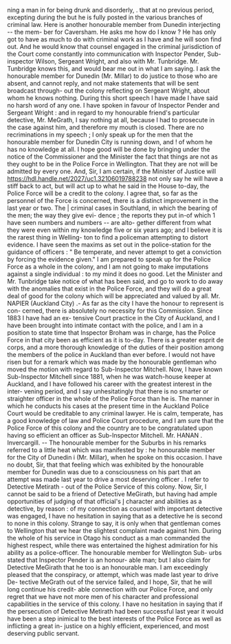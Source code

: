 ning a man in for being drunk and disorderly, . that at no previous period, excepting during the but he is fully posted in the various branches of criminal law. Here is another honourable member from Dunedin interjecting -- the mem- ber for Caversham. He asks me how do I know ? He has only got to have as much to do with criminal work as I have and he will soon find out. And he would know that counsel engaged in the criminal jurisdiction of the Court come constantly into communication with Inspector Pender, Sub-inspector Wilson, Sergeant Wright, and also with Mr. Tunbridge. Mr. Tunbridge knows this, and would bear me out in what I am saying. I ask the honourable member for Dunedin (Mr. Millar) to do justice to those who are absent, and cannot reply, and not make statements that will be sent broadcast through- out the colony reflecting on Sergeant Wright, about whom he knows nothing. During this short speech I have made I have said no harsh word of any one. I have spoken in favour of Inspector Pender and Sergeant Wright : and in regard to my honourable friend's particular detective, Mr. MeGrath, I say nothing at all, because I had to prosecute in the case against him, and therefore my mouth is closed. There are no recriminations in my speech ; I only speak up for the men that the honourable member for Dunedin City is running down, and ! of whom he has no knowledge at all. I hope good will be done by bringing under the notice of the Commissioner and the Minister the fact that things are not as they ought to be in the Police Force in Wellington. That they are not will be admitted by every one. And, Sir, I am certain, if the Minister of Justice will https://hdl.handle.net/2027/uc1.32106019788238 not only say he will have a stiff back to act, but will act up to what he said in the House to-day, the Police Force will be a credit to the colony. I agree that, so far as the personnel of the Force is concerned, there is a distinct improvement in the last year or two. The | criminal cases in Southland, in which the bearing of the men; the way they give evi- dence ; the reports they put in-of which 1 have seen numbers and numbers -- are alto- gether different from what they were even within my knowledge five or six years ago; and I believe it is the rarest thing in Welling- ton to find a policeman attempting to distort evidence. I have seen the maxims as set out in the police-station for the guidance of officers : " Be temperate, and never attempt to get a conviction by forcing the evidence given." I am prepared to speak up for the Police Force as a whole in the colony, and I am not going to make imputations against a single individual : to my mind it does no good. Let the Minister and Mr. Tunbridge take notice of what has been said, and go to work to do away with the anomalies that exist in the Police Force, and they will do a great deal of good for the colony which will be appreciated and valued by all. Mr. NAPIER (Auckland City) .- As far as the city I have the honour to represent is con- cerned, there is absolutely no necessity for this Commission. Since 1883 I have had an ex- tensive Court practice in the City of Auckland, and I have been brought into intimate contact with the police, and I am in a position to state time that Inspector Broham was in charge, has the Police Force in that city been as efficient as it is to-day. There is a greater esprit de corps, and a more thorough knowledge of the duties of their position among the members of the police in Auckland than ever before. I would not have risen but for a remark which was made by the honourable gentleman who moved the motion with regard to Sub-Inspector Mitchell. Now, I have known Sub-Inspector Mitchell since 1881, when he was watch-house keeper at Auckland, and I have followed his career with the greatest interest in the inter- vening period, and I say unhesitatingly that there is no smarter or straighter officer in the whole of the Police Force than he is. The manner in which he conducts his cases at the present time in the Auckland Police Court would be creditable to any criminal lawyer. He is calm, temperate, has a good knowledge of law and Police Court procedure, and I am sure that the Police Force of this colony and the country are to be congratulated upon having so efficient an officer as Sub-Inspector Mitchell. Mr. HANAN . Invercargill. -- The honourable member for the Suburbs in his remarks referred to a little heat which was manifested by : he honourable member for the City of Dunedin i (Mr. Millar), when he spoke on this occasion. I have no doubt, Sir, that that feeling which was exhibited by the honourable member for Dunedin was due to a consciousness on his part that an attempt was made last year to drive a most deserving officer . I refer to Detective Metirath - out of the Police Service of this colony. Now, Sir, I cannot be said to be a friend of Detective MeGirath, but having had ample opportunities of judging of that official's Į character and abilities as a detective, by reason : of my connection as counsel with important detective was engaged, I have no hesitation in saying that as a detective he is second to none in this colony. Strange to say, it is only when that gentleman comes to Wellington that we hear the slightest complaint made against him. During the whole of his service in Otago his conduct as a man commanded the highest respect, while there was entertained the highest admiration for his ability as a police-officer. The honourable member for Wellington Sub- urbs stated that Inspector Pender is an honour- able man; but I also claim for Detective MeGirath that he too is an honourable man. I am exceedingly pleased that the conspiracy, or attempt, which was made last year to drive De- tective MeGrath out of the service failed, and I hope, Sir, that he will long continue his credit- able connection with our Police Force, and only regret that we have not more men of his character and professional capabilities in the service of this colony. I have no hesitation in saying that if the persecution of Detective Metirath had been successful last year it would have been a step inimical to the best interests of the Police Force as well as inflicting a great in- justice on a highly efficient, experienced, and most deserving public servant. 